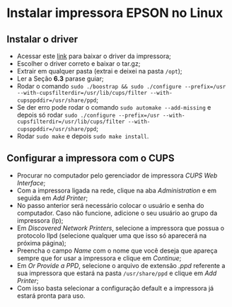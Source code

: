 # Instalar impressora EPSON no Linux

## Instalar o driver

- Acessar este [link](http://download.ebz.epson.net/dsc/search/01/search/?OSC=LX) para baixar o driver da impressora;
- Escolher o driver correto e baixar o tar.gz;
- Extrair em qualquer pasta (extrai e deixei na pasta `/opt`);
- Ler a Seção **6.3** parase guiar;
- Rodar o comando `sudo ./boostrap && sudo ./configure --prefix=/usr --with-cupsfilterdir=/usr/lib/cups/filter --with-cupsppddir=/usr/share/ppd`;
- Se der erro pode rodar o comando `sudo automake --add-missing` e depois só rodar `sudo ./configure --prefix=/usr --with-cupsfilterdir=/usr/lib/cups/filter --with-cupsppddir=/usr/share/ppd`;
- Rodar `sudo make` e depois `sudo make install`.

## Configurar a impressora com o CUPS

- Procurar no computador pelo gerenciador de impressora *CUPS Web Interface*;
- Com a impressora ligada na rede, clique na aba *Administration* e em seguida em *Add Printer*;
- No passo anterior será necessário colocar o usuário e senha do computador. Caso não funcione, adicione o seu usuário ao grupo da impressora (lp);
- Em *Discovered Network Printers*, selecione a impressora que possua o protocolo llpd (selecione qualquer uma que isso só aparecerá na próxima página);
- Preencha o campo *Name* com o nome que você deseja que apareça sempre que for usar a impressora e clique em *Continue*;
- Em *Or Provide a PPD*, selecione o arquivo de extensão *.ppd* referente a sua impressora que estará na pasta `/usr/share/ppd` e clique em *Add Printer*;
- Com isso basta selecionar a configuração default e a impressora já estará pronta para uso.

